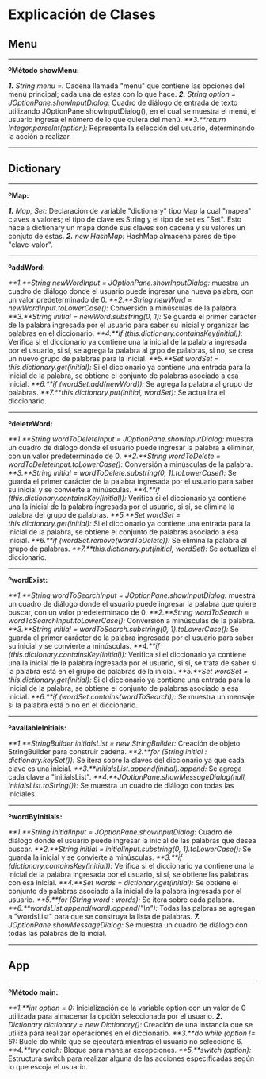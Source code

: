 # Explicación de Clases


## Menu

-------------------------------
**ºMétodo showMenu:**

_**1.** String menu =:_ Cadena llamada "menu" que contiene las opciones del menú principal; cada una de estas con lo que hace.
_**2.** String option = JOptionPane.showInputDialog:_ Cuadro de diálogo de entrada de texto utilizando JOptionPane.showInputDialog(), en el cual se muestra el menú, el usuario ingresa el número de lo que quiera del menú.
_**3.**return Integer.parseInt(option):_ Representa la selección del usuario, determinando la acción a realizar.

-------------------------------


## Dictionary

-------------------------------
**ºMap:**

_**1.** Map, Set:_ Declaración de variable "dictionary" tipo Map la cual "mapea" claves a valores; el tipo de clave es String y el tipo de set es "Set<String>". Esto hace a dictionary un mapa donde sus claves son cadena y su valores un conjuto de estas.
_**2.** new HashMap:_ HashMap almacena pares de tipo "clave-valor".

-------------------------------
**ºaddWord:**

_**1.**String newWordInput = JOptionPane.showInputDialog:_ muestra un cuadro de diálogo donde el usuario puede ingresar una nueva palabra, con un valor predeterminado de 0.
_**2.**String newWord = newWordInput.toLowerCase():_ Conversión a minúsculas de la palabra.
_**3.**String initial = newWord.substring(0, 1):_ Se guarda el primer carácter de la palabra ingresada por el usuario para saber su inicial y organizar las palabras en el diccionario.
_**4.**if (this.dictionary.containsKey(initial)):_ Verifica si el diccionario ya contiene una la inicial de la palabra ingresada por el usuario, si sí, se agrega la palabra al grpo de palabras, si no, se crea un nuevo grupo de palabras para la inicial.
_**5.**Set<String> wordSet = this.dictionary.get(initial):_ Si el diccionario ya contiene una entrada para la inicial de la palabra, se obtiene el conjunto de palabras asociado a esa inicial.
_**6.**if (wordSet.add(newWord)):_ Se agrega la palabra al grupo de palabras.
_**7.**this.dictionary.put(initial, wordSet):_ Se actualiza el diccionario.

-------------------------------
**ºdeleteWord:**

_**1.**String wordToDeleteInput = JOptionPane.showInputDialog:_ muestra un cuadro de diálogo donde el usuario puede ingresar la palabra a eliminar, con un valor predeterminado de 0.
_**2.**String wordToDelete = wordToDeleteInput.toLowerCase():_ Conversión a minúsculas de la palabra.
_**3.**String initial = wordToDelete.substring(0, 1).toLowerCase():_ Se guarda el primer carácter de la palabra ingresada por el usuario para saber su inicial y se convierte a minúsculas.
_**4.**if (this.dictionary.containsKey(initial)):_ Verifica si el diccionario ya contiene una la inicial de la palabra ingresada por el usuario, si sí, se elimina la palabra del grupo de palabras.
_**5.**Set<String> wordSet = this.dictionary.get(initial):_ Si el diccionario ya contiene una entrada para la inicial de la palabra, se obtiene el conjunto de palabras asociado a esa inicial.
_**6.**if (wordSet.remove(wordToDelete)):_ Se elimina la palabra al grupo de palabras.
_**7.**this.dictionary.put(initial, wordSet):_ Se actualiza el diccionario.

-------------------------------
**ºwordExist:**

_**1.**String wordToSearchInput = JOptionPane.showInputDialog:_ muestra un cuadro de diálogo donde el usuario puede ingresar la palabra que quiere buscar, con un valor predeterminado de 0.
_**2.**String wordToSearch = wordToSearchInput.toLowerCase():_ Conversión a minúsculas de la palabra.
_**3.**String initial = wordToSearch.substring(0, 1).toLowerCase():_ Se guarda el primer carácter de la palabra ingresada por el usuario para saber su inicial y se convierte a minúsculas.
_**4.**if (this.dictionary.containsKey(initial)):_ Verifica si el diccionario ya contiene una la inicial de la palabra ingresada por el usuario, si sí, se trata de saber si la palabra está en el grupo de palabras de la inicial.
_**5.**Set<String> wordSet = this.dictionary.get(initial):_ Si el diccionario ya contiene una entrada para la inicial de la palabra, se obtiene el conjunto de palabras asociado a esa inicial.
_**6.**if (wordSet.contains(wordToSearch)):_ Se muestra un mensaje si la palabra está o no en el diccionario.

-------------------------------
**ºavailableInitials:**

_**1.**StringBuilder initialsList = new StringBuilder:_ Creación de objeto StringBuilder para construir cadena.
_**2.**for (String initial : dictionary.keySet()):_ Se itera sobre la claves del diccionario ya que cada clave es una inicial.
_**3.**initialsList.append(initial).append:_ Se agrega cada clave a "initialsList".
_**4.**JOptionPane.showMessageDialog(null, initialsList.toString()):_ Se muestra un cuadro de diálogo con todas las iniciales.

-------------------------------
**ºwordByInitials:**

_**1.**String initialInput = JOptionPane.showInputDialog:_ Cuadro de diálogo donde el usuario puede ingresar la inicial de las palabras que desea buscar.
_**2.**String initial = initialInput.substring(0, 1).toLowerCase():_ Se guarda la inicial y se convierte a minúsculas.
_**3.**if (dictionary.containsKey(initial)):_ Verifica si el diccionario ya contiene una la inicial de la palabra ingresada por el usuario, si sí, se obtiene las palabras con esa inicial.
_**4.**Set<String> words = dictionary.get(initial):_ Se obtiene el conjunto de palabras asociado a la inicial de la palabra ingresada por el usuario.
_**5.**for (String word : words):_ Se itera sobre cada palabra.
_**6.**wordsList.append(word).append("\n"):_ Todas las palbras se agregan a "wordsList" para que se construya la lista de palabras.
_**7.** JOptionPane.showMessageDialog:_ Se muestra un cuadro de diálogo con todas las palabras de la incial.

-------------------------------


## App

-------------------------------
**ºMétodo main:**

_**1.**int option = 0:_ Inicialización de la variable option con un valor de 0 utilizada para almacenar la opción seleccionada por el usuario.
_**2.** Dictionary dictionary = new Dictionary():_ Creación de una instancia  que se utiliza para realizar operaciones en el diccionario.
_**3.**do while (option != 6):_ Bucle do while que se ejecutará mientras el usuario no seleccione 6.
_**4.**try catch:_ Bloque para manejar excepciones.
_**5.**switch (option):_ Estructura switch para realizar alguna de las acciones especificadas según lo que escoja el usuario.